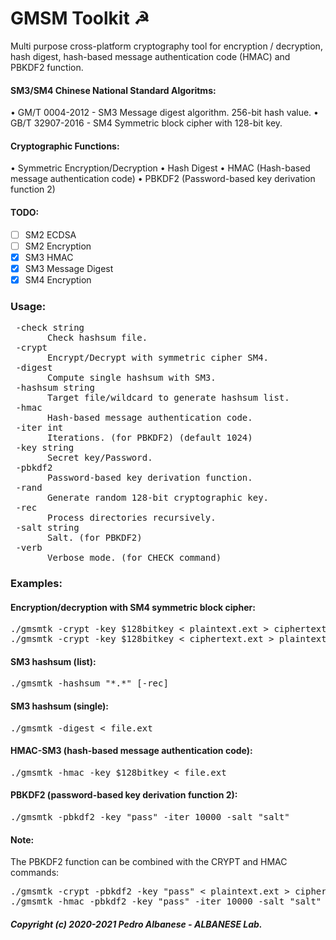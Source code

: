 # GMSM Toolkit ☭
Multi purpose cross-platform cryptography tool for encryption / decryption, hash digest, hash-based message authentication code (HMAC) and PBKDF2 function.

#### SM3/SM4 Chinese National Standard Algoritms:
• GM/T 0004-2012 - SM3 Message digest algorithm. 256-bit hash value.
• GB/T 32907-2016 - SM4 Symmetric block cipher with 128-bit key.

#### Cryptographic Functions:
• Symmetric Encryption/Decryption
• Hash Digest 
• HMAC (Hash-based message authentication code)
• PBKDF2 (Password-based key derivation function 2)

#### TODO:
  - [ ] SM2 ECDSA
  - [ ] SM2 Encryption
  - [x] SM3 HMAC
  - [x] SM3 Message Digest
  - [x] SM4 Encryption

### Usage:
<pre> -check string
       Check hashsum file.
 -crypt
       Encrypt/Decrypt with symmetric cipher SM4.
 -digest
       Compute single hashsum with SM3.
 -hashsum string
       Target file/wildcard to generate hashsum list.
 -hmac
       Hash-based message authentication code.
 -iter int
       Iterations. (for PBKDF2) (default 1024)
 -key string
       Secret key/Password.
 -pbkdf2
       Password-based key derivation function.
 -rand
       Generate random 128-bit cryptographic key.
 -rec
       Process directories recursively.
 -salt string
       Salt. (for PBKDF2)
 -verb
       Verbose mode. (for CHECK command)</pre>

### Examples:
#### Encryption/decryption with SM4 symmetric block cipher:
<pre>./gmsmtk -crypt -key $128bitkey < plaintext.ext > ciphertext.ext
./gmsmtk -crypt -key $128bitkey < ciphertext.ext > plaintext.ext
</pre>
#### SM3 hashsum (list):
<pre>./gmsmtk -hashsum "*.*" [-rec]
</pre>
#### SM3 hashsum (single):
<pre>./gmsmtk -digest < file.ext
</pre>
#### HMAC-SM3 (hash-based message authentication code):
<pre>./gmsmtk -hmac -key $128bitkey < file.ext
</pre>
#### PBKDF2 (password-based key derivation function 2):
<pre>./gmsmtk -pbkdf2 -key "pass" -iter 10000 -salt "salt"
</pre>
#### Note:
The PBKDF2 function can be combined with the CRYPT and HMAC commands:
<pre>./gmsmtk -crypt -pbkdf2 -key "pass" < plaintext.ext > ciphertext.ext
./gmsmtk -hmac -pbkdf2 -key "pass" -iter 10000 -salt "salt" < file.ext
</pre>
##### Copyright (c) 2020-2021 Pedro Albanese - ALBANESE Lab.
